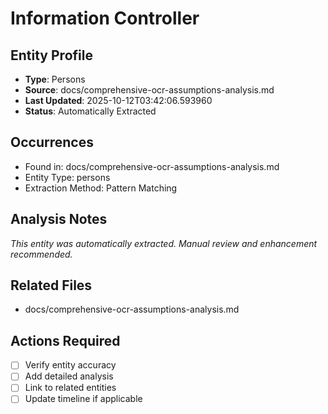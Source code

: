 # Information Controller

## Entity Profile
- **Type**: Persons
- **Source**: docs/comprehensive-ocr-assumptions-analysis.md
- **Last Updated**: 2025-10-12T03:42:06.593960
- **Status**: Automatically Extracted

## Occurrences
- Found in: docs/comprehensive-ocr-assumptions-analysis.md
- Entity Type: persons
- Extraction Method: Pattern Matching

## Analysis Notes
*This entity was automatically extracted. Manual review and enhancement recommended.*

## Related Files
- docs/comprehensive-ocr-assumptions-analysis.md

## Actions Required
- [ ] Verify entity accuracy
- [ ] Add detailed analysis
- [ ] Link to related entities
- [ ] Update timeline if applicable

